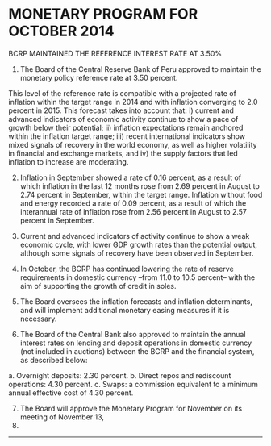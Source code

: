 # MONETARY PROGRAM FOR OCTOBER 2014
 BCRP MAINTAINED THE REFERENCE INTEREST RATE AT 3.50%

1. The Board of the Central Reserve Bank of Peru approved to maintain the monetary policy
reference rate at 3.50 percent.

This level of the reference rate is compatible with a projected rate of inflation within the target
range in 2014 and with inflation converging to 2.0 percent in 2015. This forecast takes into
account that: i) current and advanced indicators of economic activity continue to show a pace
of growth below their potential; ii) inflation expectations remain anchored within the inflation
target range; iii) recent international indicators show mixed signals of recovery in the world
economy, as well as higher volatility in financial and exchange markets, and iv) the supply
factors that led inflation to increase are moderating.

2. Inflation in September showed a rate of 0.16 percent, as a result of which inflation in the last
12 months rose from 2.69 percent in August to 2.74 percent in September, within the target
range. Inflation without food and energy recorded a rate of 0.09 percent, as a result of which
the interannual rate of inflation rose from 2.56 percent in August to 2.57 percent in
September.

3. Current and advanced indicators of activity continue to show a weak economic cycle, with
lower GDP growth rates than the potential output, although some signals of recovery have
been observed in September.

4. In October, the BCRP has continued lowering the rate of reserve requirements in domestic
currency –from 11.0 to 10.5 percent– with the aim of supporting the growth of credit in soles.

5. The Board oversees the inflation forecasts and inflation determinants, and will implement
additional monetary easing measures if it is necessary.

6. The Board of the Central Bank also approved to maintain the annual interest rates on lending
and deposit operations in domestic currency (not included in auctions) between the BCRP
and the financial system, as described below:

a. Overnight deposits: 2.30 percent.
b. Direct repos and rediscount operations: 4.30 percent.
c. Swaps: a commission equivalent to a minimum annual effective cost of 4.30 percent.

7. The Board will approve the Monetary Program for November on its meeting of November 13,
2014.


-----

